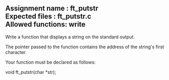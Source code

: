 Assignment name  : ft_putstr  
Expected files   : ft_putstr.c   
Allowed functions: write   
--------------------------------------------------------------------------------

Write a function that displays a string on the standard output.

The pointer passed to the function contains the address of the string's first
character.

Your function must be declared as follows:

void	ft_putstr(char *str);

